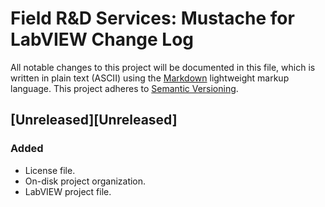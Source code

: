 # Field R&D Services: Mustache for LabVIEW Change Log

All notable changes to this project will be documented in this file, which is written in plain text (ASCII) using the [Markdown](http://daringfireball.net/projects/markdown/syntax) lightweight markup language. This project adheres to [Semantic Versioning](http://semver.org). 

## [Unreleased][Unreleased]

### Added

- License file.
- On-disk project organization.
- LabVIEW project file.

